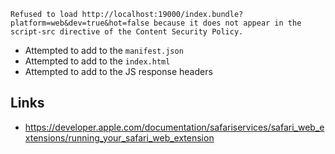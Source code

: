 
```
Refused to load http://localhost:19000/index.bundle?platform=web&dev=true&hot=false because it does not appear in the script-src directive of the Content Security Policy.
```
- Attempted to add to the `manifest.json`
- Attempted to add to the `index.html`
- Attempted to add to the JS response headers


## Links

- https://developer.apple.com/documentation/safariservices/safari_web_extensions/running_your_safari_web_extension